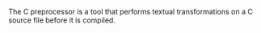 The C preprocessor is a tool that performs textual 
transformations on a C source file before it is compiled.


